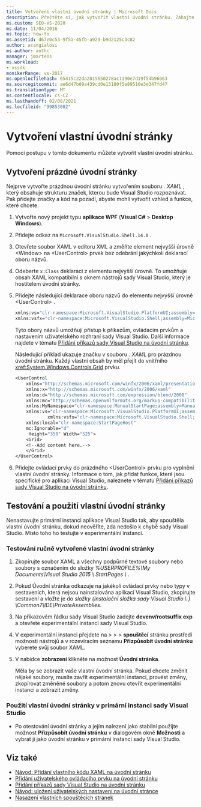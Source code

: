 ```yaml
---
title: Vytvoření vlastní úvodní stránky | Microsoft Docs
description: Přečtěte si, jak vytvořit vlastní úvodní stránku. Zahajte prázdnou úvodní stránku, přidejte ovládací prvky do prázdného prvku UserControl a potom stránku otestujte.
ms.custom: SEO-VS-2020
ms.date: 11/04/2016
ms.topic: how-to
ms.assetid: d67e0c53-9f5a-45fb-a929-b9d2125c3c82
author: acangialosi
ms.author: anthc
manager: jmartens
ms.workload:
- vssdk
monikerRange: vs-2017
ms.openlocfilehash: 65415c22da2815650278ac1190e7d19f54b96063
ms.sourcegitcommit: ae6d47b09a439cd0e13180f5e89510e3e347fd47
ms.translationtype: MT
ms.contentlocale: cs-CZ
ms.lasthandoff: 02/08/2021
ms.locfileid: "99853082"
---
```

# <a name="creating-a-custom-start-page"></a>Vytvoření vlastní úvodní stránky

Pomocí postupu v tomto dokumentu můžete vytvořit vlastní úvodní stránku.

## <a name="create-a-blank-start-page"></a>Vytvoření prázdné úvodní stránky

Nejprve vytvořte prázdnou úvodní stránku vytvořením souboru *. XAML* , který obsahuje strukturu značek, kterou bude Visual Studio rozpoznávat. Pak přidejte značky a kód na pozadí, abyste mohli vytvořit vzhled a funkce, které chcete.

1. Vytvořte nový projekt typu **aplikace WPF** (**Visual C#**  >  **Desktop Windows**).

2. Přidejte odkaz na `Microsoft.VisualStudio.Shell.14.0` .

3. Otevřete soubor XAML v editoru XML a změňte element nejvyšší úrovně \<Window> na \<UserControl> prvek bez odebrání jakýchkoli deklarací oboru názvů.

4. Odeberte `x:Class` deklaraci z elementu nejvyšší úrovně. To umožňuje obsah XAML kompatibilní s oknem nástrojů sady Visual Studio, který je hostitelem úvodní stránky.

5. Přidejte následující deklarace oboru názvů do elementu nejvyšší úrovně \<UserControl> .

    ```vb
    xmlns:vs="clr-namespace:Microsoft.VisualStudio.PlatformUI;assembly=Microsoft.VisualStudio.Shell.14.0"
    xmlns:vsfx="clr-namespace:Microsoft.VisualStudio.Shell;assembly=Microsoft.VisualStudio.Shell.14.0"
    ```

     Tyto obory názvů umožňují přístup k příkazům, ovládacím prvkům a nastavením uživatelského rozhraní sady Visual Studio. Další informace najdete v tématu [Přidání příkazů sady Visual Studio na úvodní stránku](../extensibility/adding-visual-studio-commands-to-a-start-page.md).

     Následující příklad ukazuje značku v souboru *. XAML* pro prázdnou úvodní stránku. Každý vlastní obsah by měl přejít do vnitřního <xref:System.Windows.Controls.Grid> prvku.

    ```vb
    <UserControl
        xmlns="http://schemas.microsoft.com/winfx/2006/xaml/presentation"
        xmlns:x="http://schemas.microsoft.com/winfx/2006/xaml"
        xmlns:d="http://schemas.microsoft.com/expression/blend/2008"
        xmlns:mc="http://schemas.openxmlformats.org/markup-compatibility/2006"
        xmlns:MyNamespace="clr-namespace:ManualStartPage;assembly=ManualStartPage"
        xmlns:vs="clr-namespace:Microsoft.VisualStudio.PlatformUI;assembly=Microsoft.VisualStudio.Shell.14.0"
                xmlns:vsfx="clr-namespace:Microsoft.VisualStudio.Shell;assembly=Microsoft.VisualStudio.Shell.14.0"
        xmlns:local="clr-namespace:StartPageHost"
        mc:Ignorable="d"
         Height="350" Width="525">
        <Grid>
        <!--Add content here.-->
        </Grid>
    </UserControl>
    ```

6. Přidejte ovládací prvky do prázdného \<UserControl> prvku pro vyplnění vlastní úvodní stránky. Informace o tom, jak přidat funkce, které jsou specifické pro aplikaci Visual Studio, naleznete v tématu [Přidání příkazů sady Visual Studio na úvodní stránku](../extensibility/adding-visual-studio-commands-to-a-start-page.md).

## <a name="test-and-apply-the-custom-start-page"></a>Testování a použití vlastní úvodní stránky

Nenastavujte primární instanci aplikace Visual Studio tak, aby spouštěla vlastní úvodní stránku, dokud neověříte, zda nedošlo k chybě sady Visual Studio. Místo toho ho testujte v experimentální instanci.

### <a name="to-test-a-manually-created-custom-start-page"></a>Testování ručně vytvořené vlastní úvodní stránky

1. Zkopírujte soubor XAML a všechny podpůrné textové soubory nebo soubory s označením do složky *%USERPROFILE%\My Documents\Visual Studio 2015 \ StartPages \\* .

2. Pokud Úvodní stránka odkazuje na jakékoli ovládací prvky nebo typy v sestaveních, která nejsou nainstalována aplikací Visual Studio, zkopírujte sestavení a vložte je do *složky {instalační složka sady Visual Studio \\ } \Common7\IDE\PrivateAssemblies*.

3. Na příkazovém řádku sady Visual Studio zadejte **devenv/rootsuffix exp** a otevřete experimentální instanci sady Visual Studio.

4. V experimentální instanci přejdete na   >    >    >  **spouštěcí** stránku prostředí možnosti nástrojů a v rozevíracím seznamu **Přizpůsobit úvodní stránku** vyberete svůj soubor XAML.

5. V nabídce **zobrazení** klikněte na možnost **Úvodní stránka**.

     Měla by se zobrazit vaše vlastní úvodní stránka. Pokud chcete změnit nějaké soubory, musíte zavřít experimentální instanci, provést změny, zkopírovat změněné soubory a potom znovu otevřít experimentální instanci a zobrazit změny.

### <a name="to-apply-the-custom-start-page-in-the-primary-instance-of-visual-studio"></a>Použití vlastní úvodní stránky v primární instanci sady Visual Studio

- Po otestování úvodní stránky a jejím nalezení jako stabilní použijte možnost **Přizpůsobit úvodní stránku** v dialogovém okně **Možnosti** a vybrat ji jako úvodní stránku v primární instanci sady Visual Studio.

## <a name="see-also"></a>Viz také

- [Návod: Přidání vlastního kódu XAML na úvodní stránku](../extensibility/walkthrough-adding-custom-xaml-to-the-start-page.md)
- [Přidání uživatelského ovládacího prvku na úvodní stránku](../extensibility/adding-user-control-to-the-start-page.md)
- [Přidání příkazů sady Visual Studio na úvodní stránku](../extensibility/adding-visual-studio-commands-to-a-start-page.md)
- [Návod: uložení uživatelských nastavení na úvodní stránce](../extensibility/walkthrough-saving-user-settings-on-a-start-page.md)
- [Nasazení vlastních spouštěcích stránek](../extensibility/deploying-custom-start-pages.md)
